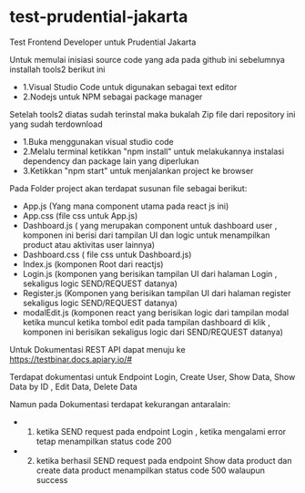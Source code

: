 # test-prudential-jakarta
Test Frontend Developer untuk Prudential Jakarta 

Untuk memulai inisiasi source code yang ada pada github ini sebelumnya installah tools2 berikut ini 
- 1.Visual Studio Code untuk digunakan sebagai text editor
- 2.Nodejs untuk NPM sebagai package manager 

Setelah tools2 diatas sudah terinstal maka bukalah Zip file dari repository ini yang sudah terdownload
- 1.Buka menggunakan visual studio code
- 2.Melalu terminal ketikkan "npm install" untuk melakukannya instalasi dependency dan package lain yang diperlukan
- 3.Ketikkan "npm start" untuk menjalankan project ke browser

Pada Folder project akan terdapat susunan file sebagai berikut: 
- App.js (Yang mana component utama pada react js ini) 
- App.css (file css untuk App.js)
- Dashboard.js ( yang merupakan component untuk dashboard user , komponen ini berisi dari tampilan UI dan logic untuk menampilkan product atau aktivitas user lainnya)
- Dashboard.css ( file css untuk Dashboard.js)
- Index.js (komponen Root dari reactjs)
- Login.js (komponen yang berisikan tampilan UI dari halaman Login , sekaligus logic SEND/REQUEST datanya)
- Register.js (Komponen yang berisikan tampilan UI dari halaman register sekaligus logic SEND/REQUEST datanya)
- modalEdit.js (komponen react yang berisikan logic dari tampilan modal ketika muncul ketika tombol edit pada tampilan dashboard di klik , komponen ini berisikan sekaligus logic dari SEND/REQUEST datanya)

Untuk Dokumentasi REST API dapat menuju ke https://testbinar.docs.apiary.io/# 

Terdapat dokumentasi untuk Endpoint Login, Create User, Show Data, Show Data by ID , Edit Data, Delete Data

Namun pada Dokumentasi terdapat kekurangan antaralain:
- 1. ketika SEND request pada endpoint Login , ketika mengalami error tetap menampilkan status code 200
- 2. ketika berhasil SEND request pada endpoint Show data product dan create data product menampilkan status code 500 walaupun success
